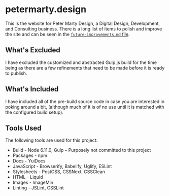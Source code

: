 # petermarty.design

This is the website for Peter Marty Design, a Digital Design, Development, and Consulting business. There is a long list of items to polish and improve the site and can be seen in the [`future-improvements.md` file](/future-improvements.md).

## What's Excluded

I have excluded the customized and abstracted Gulp.js build for the time being as there are a few refinements that need to be made before it is ready to publish.

## What's Included

I have included all of the pre-build source code in case you are interested in poking around a bit, (although much of it is of no use until it is matched with the configured build setup).

## Tools Used

The following tools are used for this project:

 * Build - Node 6.11.0, Gulp – Purposely not committed to this project
 * Packages - npm
 * Docs - YuiDocs
 * JavaScript - Browserify, Babelify, Uglify, ESLint
 * Stylesheets - PostCSS, CSSNext, CSSClean
 * HTML - Liquid
 * Images - ImageMin
 * Linting - JSLint, CSSLint
